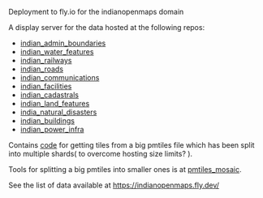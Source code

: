 Deployment to fly.io for the indianopenmaps domain

A display server for the data hosted at the following repos:
* [indian_admin_boundaries](https://github.com/ramSeraph/indian_admin_boundaries)
* [indian_water_features](https://github.com/ramSeraph/indian_water_features)
* [indian_railways](https://github.com/ramSeraph/indian_railways)
* [indian_roads](https://github.com/ramSeraph/indian_roads)
* [indian_communications](https://github.com/ramSeraph/indian_communications)
* [indian_facilities](https://github.com/ramSeraph/indian_facilities)
* [indian_cadastrals](https://github.com/ramSeraph/indian_cadastrals)
* [indian_land_features](https://github.com/ramSeraph/indian_land_features)
* [india_natural_disasters](https://github.com/ramSeraph/india_natural_disasters)
* [indian_buildings](https://github.com/ramSeraph/indian_buildings)
* [indian_power_infra](https://github.com/ramSeraph/indian_power_infra)

Contains [code](https://github.com/ramSeraph/indianopenmaps/blob/main/server/mosaic_handler.js) for getting tiles from a big pmtiles file which has been split into multiple shards( to overcome hosting size limits? ).

Tools for splitting a big pmtiles into smaller ones is at [pmtiles_mosaic](https://github.com/ramSeraph/pmtiles_mosaic).

See the list of data available at https://indianopenmaps.fly.dev/

